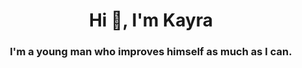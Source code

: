 <h1 align="center"> Hi 👋, I'm Kayra </h1>
<h3 align="center"> I'm a young man who improves himself as much as I can.</h3>
